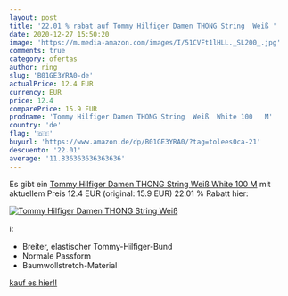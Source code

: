 ```yaml
---
layout: post
title: '22.01 % rabat auf Tommy Hilfiger Damen THONG String  Weiß '
date: 2020-12-27 15:50:20
image: 'https://m.media-amazon.com/images/I/51CVFt1lHLL._SL200_.jpg'
comments: true
category: ofertas
author: ring
slug: 'B01GE3YRA0-de'
actualPrice: 12.4 EUR
currency: EUR
price: 12.4
comparePrice: 15.9 EUR
prodname: 'Tommy Hilfiger Damen THONG String  Weiß  White 100   M'
country: 'de'
flag: '🇩🇪'
buyurl: 'https://www.amazon.de/dp/B01GE3YRA0/?tag=tolees0ca-21'
descuento: '22.01'
average: '11.836363636363636'
---
```


Es gibt ein [Tommy Hilfiger Damen THONG String  Weiß  White 100   M](https://www.amazon.de/dp/B01GE3YRA0/?tag=tolees0ca-21) mit aktuellem Preis 12.4 EUR (original: 15.9 EUR) 22.01 % Rabatt hier:

[![Tommy Hilfiger Damen THONG String  Weiß ](https://m.media-amazon.com/images/I/51CVFt1lHLL._SL200_.jpg)](https://www.amazon.de/dp/B01GE3YRA0/?tag=tolees0ca-21)

ℹ️:

- Breiter, elastischer Tommy-Hilfiger-Bund
- Normale Passform
- Baumwollstretch-Material

[kauf es hier!!](https://www.amazon.de/dp/B01GE3YRA0/?tag=tolees0ca-21)
